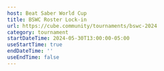 ```yaml
---
host: Beat Saber World Cup
title: BSWC Roster Lock-in
url: https://cube.community/tournaments/bswc-2024
category: tournament
startDateTime: 2024-05-30T13:00:00-05:00
useStartTime: true
endDateTime: ''
useEndTime: false
---
```

